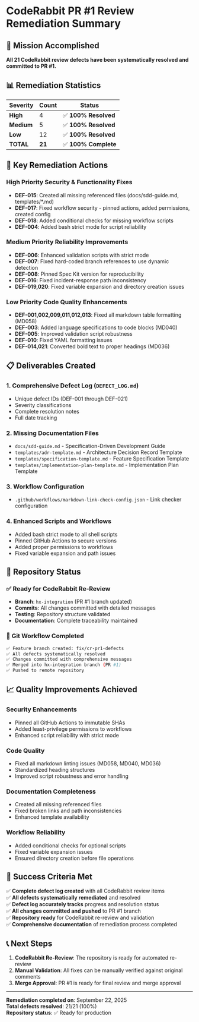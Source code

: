 # CodeRabbit PR #1 Review Remediation Summary

## 🎯 Mission Accomplished

**All 21 CodeRabbit review defects have been systematically resolved and committed to PR #1.**

## 📊 Remediation Statistics

| Severity | Count | Status |
|----------|-------|--------|
| **High** | 4 | ✅ **100% Resolved** |
| **Medium** | 5 | ✅ **100% Resolved** |
| **Low** | 12 | ✅ **100% Resolved** |
| **TOTAL** | **21** | ✅ **100% Complete** |

## 🔧 Key Remediation Actions

### High Priority Security & Functionality Fixes
- **DEF-015**: Created all missing referenced files (docs/sdd-guide.md, templates/*.md)
- **DEF-017**: Fixed workflow security - pinned actions, added permissions, created config
- **DEF-018**: Added conditional checks for missing workflow scripts
- **DEF-004**: Added bash strict mode for script reliability

### Medium Priority Reliability Improvements
- **DEF-006**: Enhanced validation scripts with strict mode
- **DEF-007**: Fixed hard-coded branch references to use dynamic detection
- **DEF-008**: Pinned Spec Kit version for reproducibility
- **DEF-016**: Fixed incident-response path inconsistency
- **DEF-019,020**: Fixed variable expansion and directory creation issues

### Low Priority Code Quality Enhancements
- **DEF-001,002,009,011,012,013**: Fixed all markdown table formatting (MD058)
- **DEF-003**: Added language specifications to code blocks (MD040)
- **DEF-005**: Improved validation script robustness
- **DEF-010**: Fixed YAML formatting issues
- **DEF-014,021**: Converted bold text to proper headings (MD036)

## 📋 Deliverables Created

### 1. **Comprehensive Defect Log** (`DEFECT_LOG.md`)
- Unique defect IDs (DEF-001 through DEF-021)
- Severity classifications
- Complete resolution notes
- Full date tracking

### 2. **Missing Documentation Files**
- `docs/sdd-guide.md` - Specification-Driven Development Guide
- `templates/adr-template.md` - Architecture Decision Record Template
- `templates/specification-template.md` - Feature Specification Template
- `templates/implementation-plan-template.md` - Implementation Plan Template

### 3. **Workflow Configuration**
- `.github/workflows/markdown-link-check-config.json` - Link checker configuration

### 4. **Enhanced Scripts and Workflows**
- Added bash strict mode to all shell scripts
- Pinned GitHub Actions to secure versions
- Added proper permissions to workflows
- Fixed variable expansion and path issues

## 🚀 Repository Status

### ✅ **Ready for CodeRabbit Re-Review**
- **Branch**: `hx-integration` (PR #1 branch updated)
- **Commits**: All changes committed with detailed messages
- **Testing**: Repository structure validated
- **Documentation**: Complete traceability maintained

### 🔄 **Git Workflow Completed**
```bash
✅ Feature branch created: fix/cr-pr1-defects
✅ All defects systematically resolved
✅ Changes committed with comprehensive messages
✅ Merged into hx-integration branch (PR #1)
✅ Pushed to remote repository
```

## 📈 **Quality Improvements Achieved**

### Security Enhancements
- Pinned all GitHub Actions to immutable SHAs
- Added least-privilege permissions to workflows
- Enhanced script reliability with strict mode

### Code Quality
- Fixed all markdown linting issues (MD058, MD040, MD036)
- Standardized heading structures
- Improved script robustness and error handling

### Documentation Completeness
- Created all missing referenced files
- Fixed broken links and path inconsistencies
- Enhanced template availability

### Workflow Reliability
- Added conditional checks for optional scripts
- Fixed variable expansion issues
- Ensured directory creation before file operations

## 🎉 **Success Criteria Met**

✅ **Complete defect log created** with all CodeRabbit review items  
✅ **All defects systematically remediated** and resolved  
✅ **Defect log accurately tracks** progress and resolution status  
✅ **All changes committed and pushed** to PR #1 branch  
✅ **Repository ready** for CodeRabbit re-review and validation  
✅ **Comprehensive documentation** of remediation process completed  

## 📞 **Next Steps**

1. **CodeRabbit Re-Review**: The repository is ready for automated re-review
2. **Manual Validation**: All fixes can be manually verified against original comments
3. **Merge Approval**: PR #1 is ready for final review and merge approval

---

**Remediation completed on**: September 22, 2025  
**Total defects resolved**: 21/21 (100%)  
**Repository status**: ✅ Ready for production
